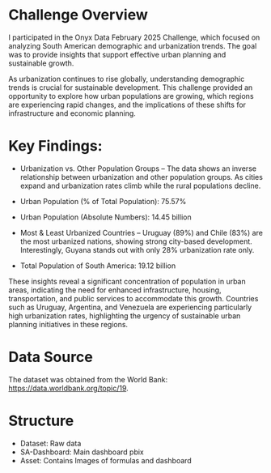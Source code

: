 # Challenge Overview
I participated in the Onyx Data February 2025 Challenge, which focused on analyzing South American demographic and urbanization trends. The goal was to provide insights that support effective urban planning and sustainable growth.

As urbanization continues to rise globally, understanding demographic trends is crucial for sustainable development. This challenge provided an opportunity to explore how urban populations are growing, which regions are experiencing rapid changes, and the implications of these shifts for infrastructure and economic planning.

# Key Findings:

- Urbanization vs. Other Population Groups – The data shows an inverse relationship between urbanization and other population groups. As cities expand and urbanization rates climb while the rural populations decline.

- Urban Population (% of Total Population): 75.57%

- Urban Population (Absolute Numbers): 14.45 billion

- Most & Least Urbanized Countries – Uruguay (89%) and Chile (83%) are the most urbanized nations, showing strong city-based development. Interestingly, Guyana stands out with only 28% urbanization rate only.

- Total Population of South America: 19.12 billion

These insights reveal a significant concentration of population in urban areas, indicating the need for enhanced infrastructure, housing, transportation, and public services to accommodate this growth. Countries such as Uruguay, Argentina, and Venezuela are experiencing particularly high urbanization rates, highlighting the urgency of sustainable urban planning initiatives in these regions.

# Data Source
The dataset was obtained from the World Bank: https://data.worldbank.org/topic/19.

# Structure
- Dataset: Raw data
- SA-Dashboard: Main dashboard pbix
- Asset: Contains Images of formulas and dashboard
